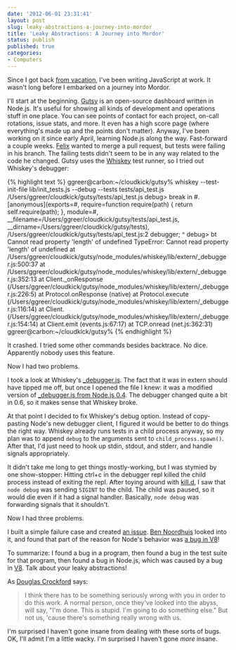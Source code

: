 ```yaml
---
date: '2012-06-01 23:31:41'
layout: post
slug: leaky-abstractions-a-journey-into-mordor
title: 'Leaky Abstractions: A Journey into Mordor'
status: publish
published: true
categories:
- Computers
---
```


Since I got back [from vacation](/2012/03/19/japan-trip/), I've been writing JavaScript at work. It wasn't long before I embarked on a journey into Mordor. 

I'll start at the beginning. [Gutsy](https://github.com/racker/gutsy) is an open-source dashboard written in Node.js. It's useful for showing all kinds of development and operations stuff in one place. You can see points of contact for each project, on-call rotations, issue stats, and more. It even has a high score page (where everything's made up and the points don't matter). Anyway, I've been working on it since early April, learning Node.js along the way. Fast-forward a couple weeks. [Felix](http://www.felixsargent.com/) wanted to merge a pull request, but tests were failing in his branch. The failing tests didn't seem to be in any way related to the code he changed. Gutsy uses the [Whiskey](https://github.com/cloudkick/whiskey) test runner, so I tried out Whiskey's debugger: 

{% highlight text %}
ggreer@carbon:~/cloudkick/gutsy% whiskey --test-init-file lib/init_tests.js --debug --tests tests/api_test.js
/Users/ggreer/cloudkick/gutsy/tests/api_test.js
debug> break in #<Object>.[anonymous](exports=#<Object>, require=function require(path) {
    return self.require(path);
  }, module=#<Module>, __filename=/Users/ggreer/cloudkick/gutsy/tests/api_test.js, __dirname=/Users/ggreer/cloudkick/gutsy/tests), /Users/ggreer/cloudkick/gutsy/tests/api_test.js:2
debugger;
^
debug> bt
Cannot read property 'length' of undefined
TypeError: Cannot read property 'length' of undefined
    at /Users/ggreer/cloudkick/gutsy/node_modules/whiskey/lib/extern/_debugger.js:500:37
    at /Users/ggreer/cloudkick/gutsy/node_modules/whiskey/lib/extern/_debugger.js:352:13
    at Client._onResponse (/Users/ggreer/cloudkick/gutsy/node_modules/whiskey/lib/extern/_debugger.js:226:5)
    at Protocol.onResponse (native)
    at Protocol.execute (/Users/ggreer/cloudkick/gutsy/node_modules/whiskey/lib/extern/_debugger.js:116:14)
    at Client.<anonymous> (/Users/ggreer/cloudkick/gutsy/node_modules/whiskey/lib/extern/_debugger.js:154:14)
    at Client.emit (events.js:67:17)
    at TCP.onread (net.js:362:31)
ggreer@carbon:~/cloudkick/gutsy%
{% endhighlight %}

It crashed. I tried some other commands besides backtrace. No dice. Apparently nobody uses this feature.

Now I had two problems.

I took a look at Whiskey's [\_debugger.js](https://github.com/cloudkick/whiskey/blob/master/lib/extern/_debugger.js). The fact that it was in extern should have tipped me off, but once I opened the file I knew: it was a modified version of [\_debugger.js from Node.js 0.4](https://github.com/joyent/node/blob/82cfdb88facd946926a40822b6939737e0ebddc4/lib/_debugger.js). The debugger changed quite a bit in 0.6, so it makes sense that Whiskey broke.

At that point I decided to fix Whiskey's debug option. Instead of copy-pasting Node's new debugger client, I figured it would be better to do things the right way. Whiskey already runs tests in a child process anyway, so my plan was to append `debug` to the arguments sent to `child_process.spawn()`. After that, I'd just need to hook up stdin, stdout, and stderr, and handle signals appropriately.

It didn't take me long to get things mostly-working, but I was stymied by one show-stopper: Hitting ctrl+c in the debugger repl killed the child process instead of exiting the repl. After toying around with [kill.d](http://www.brendangregg.com/DTrace/kill.d), I saw that `node debug` was sending `SIGINT` to the child. The child was paused, so it would die even if it had a signal handler. Basically, `node debug` was forwarding signals that it shouldn't.

Now I had three problems.

I built a simple failure case and created [an issue](https://github.com/joyent/node/issues/3167). [Ben Noordhuis](https://github.com/bnoordhuis) looked into it, and found that part of the reason for Node's behavior was [a bug in V8](http://code.google.com/p/v8/issues/detail?id=2098)!

To summarize: I found a bug in a program, then found a bug in the test suite for that program, then found a bug in Node.js, which was caused by a bug in [V8](http://code.google.com/p/v8/). Talk about your leaky abstractions!

As [Douglas Crockford](http://www.crockford.com/) says:

>I think there has to be something seriously wrong with you in order to do this work. A normal person, once they've looked into the abyss, will say, \"I'm done. This is stupid. I'm going to do something else.\" But not us, 'cause there's something really wrong with us.

I'm surprised I haven't gone insane from dealing with these sorts of bugs. OK, I'll admit I'm a little wacky. I'm surprised I haven't gone *more* insane.
